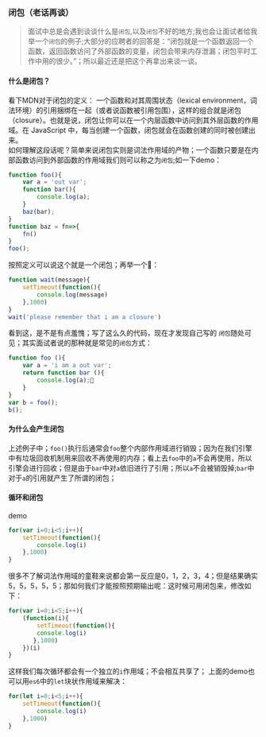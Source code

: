 ### 闭包（老话再谈）
 > 面试中总是会遇到谈谈什么是`闭包`,以及`闭包`不好的地方;我也会让面试者给我举一个`闭包`的例子;大部分的应聘者的回答是：“闭包就是一个函数返回一个函数，返回函数访问了外部函数的变量，闭包会带来内存泄漏；闭包平时工作中用的很少。”；所以最近还是把这个再拿出来谈一谈。

 #### 什么是闭包？
 看下MDN对于闭包的定义：
 一个函数和对其周围状态（lexical environment，词法环境）的引用捆绑在一起（或者说函数被引用包围），这样的组合就是闭包（closure）。也就是说，闭包让你可以在一个内层函数中访问到其外层函数的作用域。在 JavaScript 中，每当创建一个函数，闭包就会在函数创建的同时被创建出来。
 <br/>
 如何理解这段话呢？简单来说闭包实则是词法作用域的产物；一个函数只要是在内部函数访问到外部函数的作用域我们则可以称之为`闭包`;如一下demo：

 ```js
 function foo(){
     var a = 'out var';
     function bar(){
         console.log(a);
     }
     baz(bar);
 }
 function baz = fn=>{
     fn()
 }
 foo();
 ```
 按照定义可以说这个就是一个闭包；再举一个🌰：
 ```js
 function wait(message){
     setTimeout(function(){
         console.log(message)
     },1000)
 }
 wait('please remember that i am a closure')
 ```
 看到这，是不是有点羞愧；写了这么久的代码，现在才发现自己写的 `闭包`随处可见；其实面试者说的那种就是常见的`闭包`方式：
 ```js
 function foo (){
     var a = 'i am a out var';
     return function bar (){
         console.log(a);
     }
 }
 var b = foo();
 b();
 ```
 #### 为什么会产生闭包
 上述例子中；`foo()`执行后通常会`foo`整个内部作用域进行销毁；因为在我们引擎中有垃圾回收机制用来回收不再使用的内存；看上去`foo`中的`a`不会再使用，所以引擎会进行回收；但是由于`bar`中对`a`依旧进行了引用；所以`a`不会被销毁掉;`bar`中对于`a`的引用就产生了所谓的闭包；
 #### 循环和闭包
 demo
 ```js
 for(var i=0;i<5;i++){
     setTimeout(function(){
         console.log(i)
     },1000)
 }
 ```
 很多不了解词法作用域的童鞋来说都会第一反应是0，1，2，3，4；但是结果确实5，5，5，5，5；那如何我们才能按照预期输出呢：这时候可用闭包来，修改如下：
 ```js
 for(var i=0;i<5;i++){
     (function(i){
         setTimeout(function(){
         console.log(i)
        },1000)
     })(i)
 }
 ```
 这样我们每次循环都会有一个独立的`i`作用域；不会相互共享了；
 上面的demo也可以用`es6`中的`let`块状作用域来解决：
 ```js
 for(let i=0;i<5;i++){
     setTimeout(function(){
         console.log(i)
     },1000)
 }
 ```